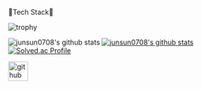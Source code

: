 💙Tech Stack💙


![trophy](https://github-profile-trophy.vercel.app/?username=junsun0708)


![junsun0708's github stats](https://github-readme-stats.vercel.app/api?username=junsun0708&show_icons=true)
[![junsun0708's github stats](https://github-readme-stats.vercel.app/api/top-langs/?username=junsun0708&show_icons=true&hide_border=true&title_color=004386&icon_color=004386&layout=compact)](https://github.com/junsun0708)
[![Solved.ac Profile](http://mazassumnida.wtf/api/v2/generate_badge?boj=junsun0708)](https://solved.ac/junsun0708)

[<img src='https://cdn.jsdelivr.net/npm/simple-icons@3.0.1/icons/github.svg' alt='github' height='40'>](https://github.com/junsun0708)  

